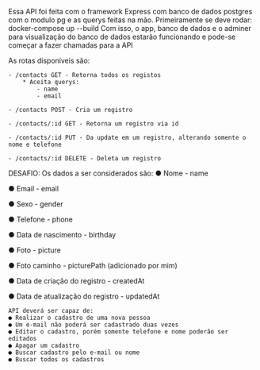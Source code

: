 Essa API foi feita com o framework Express com banco de dados postgres com o modulo pg e as querys feitas na mão.
Primeiramente se deve rodar: docker-compose up --build
Com isso, o app, banco de dados e o adminer para visualização do banco de dados estarão funcionando e pode-se começar a fazer chamadas para a API

As rotas disponíveis são:

	- /contacts GET - Retorna todos os registos
		* Aceita querys:
			- name
			- email

	- /contacts POST - Cria um registro

	- /contacts/:id GET - Retorna um registro via id

	- /contacts/:id PUT - Da update em um registro, alterando somente o nome e telefone

	- /contacts/:id DELETE - Deleta um registro


DESAFIO:
	Os dados a ser considerados são:
	● Nome - name
	
  ● Email - email
	
  ● Sexo - gender
	
  ● Telefone - phone
	
  ● Data de nascimento - birthday
	
  ● Foto - picture
	
  ● Foto caminho - picturePath (adicionado por mim)
	
  ● Data de criação do registro - createdAt
	
  ● Data de atualização do registro - updatedAt

	API deverá ser capaz de:
	● Realizar o cadastro de uma nova pessoa
	● Um e-mail não poderá ser cadastrado duas vezes
	● Editar o cadastro, porém somente telefone e nome poderão ser editados
	● Apagar um cadastro
	● Buscar cadastro pelo e-mail ou nome
	● Buscar todos os cadastros